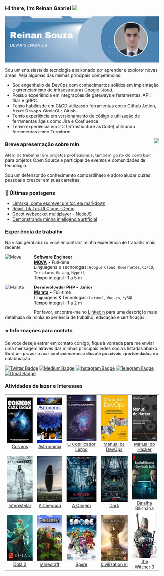 ### Hi there, I'm Reinan Gabriel <img src="https://media.giphy.com/media/hvRJCLFzcasrR4ia7z/giphy.gif" width="2%">

<img src="./assets/img/header-image.png" alt="banner that says Monica Powell - software engineer, content creator and community organizer alongside a cartoon illustration of Monica">

Sou um entusiasta da tecnologia apaixonado por aprender e explorar novas áreas. Veja algumas das minhas principais
competências:

- Sou engenheiro de DevOps com conhecimentos sólidos em implantação e gerenciamento de infraestruturas Google Cloud.
- Possuo experiência em integrações de gateways e ferramentas, API, filas e gRPC.
- Tenho habilidade em CI/CD utilizando ferramentas como Github Action, Azure Devops, CircleCI e Gitlab.
- Tenho experiência em versionamento de código e utilização de ferramentas ágeis como Jira e Confluence.
- Tenho experiência em IaC (Infrastructure as Code) utilizando ferramentas como Terraform.

<img align='right' src="https://github-readme-stats.vercel.app/api?username=reinanhs&show_icons=true&title_color=4A82B1&text_color=386488&icon_color=4a82b1&bg_color=a1bcd7&cache_seconds=2300">

### Breve apresentação sobre min

<p>

Além de trabalhar em projetos profissionais, também gosto de contribuir para projetos Open Source e participar de
eventos e comunidades de tecnologia.
<br>

Sou um defensor do conhecimento compartilhado e adoro ajudar outras pessoas a crescer em suas carreiras.

</p>

### 📝 Últimas postagens

- [Limarka: como escrever um tcc em markdown](https://youtu.be/zuw0Fo1la2U)
- [React Tik Tok UI Clone - Demo](https://youtu.be/T0G-G76UNdw)
- [Godot websocket multiplayer - NodeJS](https://youtu.be/USYVrXiCgSI)
- [Demonstrando minha inteligência artificial](https://youtu.be/UoSQYAwSWT4)

### Experiência de trabalho

Na visão geral abaixo você encontrará minha experiência de trabalho mais recente:

[<img align="left" height="94px" width="94px" alt="Mova" src="https://ciclick.com.br/wp-content/uploads/2022/05/14.-Emprestimo-Emergencial-Mova-3.png"/>](https://www.spacex.com/)

**Software Engineer** \
[**MOVA**](https://mova.vc/) • Full-time \
Linguagens & Tecnologias: `Google Cloud`, `Kubernetes`, `CI/CD`, `Terraform`, `GoLang`, `Hyperf`,\
Tempo integral · 1 a 5 m
<br/>

[<img align="left" height="94px" width="94px" alt="Marata" src="https://marata.com.br/wp-content/uploads/2022/04/avatar-marata-2022.png"/>](https://rocketseat.com.br/)

**Desenvolvedor PHP - Júnior** \
[**Marata**](https://marata.com.br/) • Full-time \
Linguagens & Tecnologias: `Laravel`, `Vue.js`, `MySQL`\
Tempo integral · 1 a 2 m
<br/>

Por favor, encontre-me no [LinkedIn](https://www.linkedin.com/in/reinanhs/) para uma descrição mais detalhada da minha
experiência de trabalho, educação e certificação.

### ⭐ Informações para contato

Se você deseja entrar em contato comigo, fique à vontade para me enviar uma mensagem através das minhas principais redes
sociais listadas abaixo. Será um prazer trocar conhecimentos e discutir possíveis oportunidades de colaboração.

<div align="left">

[![Twitter Badge](https://img.shields.io/badge/twitter-%231DA1F2.svg?&style=for-the-badge&logo=twitter&logoColor=white)](https://twitter.com/ReinanGabriel9)
[![Medium Badge](https://img.shields.io/badge/medium-%2312100E.svg?&style=for-the-badge&logo=medium&logoColor=white)](https://medium.com/@reinanhs)
[![Instagram Badge](https://img.shields.io/badge/instagram-%23E4405F.svg?&style=for-the-badge&logo=instagram&logoColor=white)](https://www.instagram.com/reinanhs)
[![Telegram Badge](https://img.shields.io/badge/telegram-1ca0f1?style=for-the-badge&logo=telegram&logoColor=white)](https://t.me/reinanhs)
[![Gmail Badge](https://img.shields.io/badge/gmail-c14438?style=for-the-badge&logo=gmail&logoColor=white)](mailto:reinangabriel1520@gmail.com)

</div>

### Atividades de lazer e Interesses

<table>
  <tr>
    <td align="center">
      <a href="https://www.amazon.com.br/Cosmos-Carl-Sagan/dp/8535929886">
        <img src="./assets/img/activities/01.jpg" height="150px" width="100px;" alt="Cosmos"/>
      </a>
      <br />
      <a href="https://www.amazon.com.br/Cosmos-Carl-Sagan/dp/8535929886">Cosmos</a>
    </td>
    <td align="center">
      <a href="https://www.amazon.com.br/Guia-Ilustrado-Zahar-Astronomia-Cole%C3%A7%C3%A3o/dp/8571109826">
        <img src="./assets/img/activities/02.jpg" height="150px" width="100px;" alt="Guia Ilustrado Zahar De Astronomia - Coleção Guia Ilustrado Zahar"/>
      </a>
      <br />
      <a href="https://www.amazon.com.br/Guia-Ilustrado-Zahar-Astronomia-Cole%C3%A7%C3%A3o/dp/8571109826">Astronomia</a>
    </td>
    <td align="center">
      <a href="https://www.amazon.com.br/codificador-limpo-conduta-programadores-profissionais/dp/8576086476">
        <img src="./assets/img/activities/03.jpg" height="150px" width="100px;" alt="O codificador limpo: Um código de conduta para programadores profissionais"/>
      </a>
      <br />
      <a href="https://www.amazon.com.br/codificador-limpo-conduta-programadores-profissionais/dp/8576086476">O Codificador Limpo</a>
    </td>
    <td align="center">
      <a href="https://www.amazon.com.br/Manual-DevOps-confiabilidade-organiza%C3%A7%C3%B5es-tecnol%C3%B3gicas/dp/8550802697/">
        <img src="./assets/img/activities/04.jpg" height="150px" width="100px;" alt="Manual de DevOps: como obter agilidade, confiabilidade e segurança em organizações tecnológicas"/>
      </a>
      <br />
      <a href="https://www.amazon.com.br/Manual-DevOps-confiabilidade-organiza%C3%A7%C3%B5es-tecnol%C3%B3gicas/dp/8550802697/">Manual de DevOps</a>
    </td>
    <td align="center">
      <a href="https://www.amazon.com.br/Manual-Hacker-Aplica%C3%A7%C3%B5es-Conhecendo-Utilizadas/dp/857522753X/">
        <img src="./assets/img/activities/06.jpg" height="150px" width="100px;" alt="Manual do Hacker: Aprenda a Proteger Aplicações web Conhecendo as Técnicas de Pentest Utilizadas Pelos Hackers"/>
      </a>
      <br />
      <a href="https://www.amazon.com.br/Manual-Hacker-Aplica%C3%A7%C3%B5es-Conhecendo-Utilizadas/dp/857522753X/">Manual do Hacker</a>
    </td>
  </tr>
  <tr>
    <td align="center">
      <a href="https://play.hbomax.com/page/urn:hbo:page:GYGP7pwQv_ojDXAEAAAFc:type:feature">
        <img src="./assets/img/activities/07.jpg" height="150px" width="100px;" alt="Interestelar"/>
      </a>
      <br />
      <a href="https://play.hbomax.com/page/urn:hbo:page:GYGP7pwQv_ojDXAEAAAFc:type:feature">Interestelar</a>
    </td>
    <td align="center">
      <a href="https://play.google.com/store/movies/details?id=P37B33BLClc">
        <img src="./assets/img/activities/08.jpg" height="150px" width="100px;" alt="A Chegada"/>
      </a>
      <br />
      <a href="https://play.google.com/store/movies/details?id=P37B33BLClc">A Chegada</a>
    </td>
    <td align="center">
      <a href="https://play.google.com/store/movies/details?id=InCsq61G5iw.P">
        <img src="./assets/img/activities/09.jpg" height="150px" width="100px;" alt="A Origem"/>
      </a>
      <br />
      <a href="https://play.google.com/store/movies/details?id=InCsq61G5iw.P">A Origem</a>
    </td>
    <td align="center">
      <a href="https://www.netflix.com/title/80100172">
        <img src="./assets/img/activities/10.jpg" height="150px" width="100px;" alt="Dark"/>
      </a>
      <br />
      <a href="https://www.netflix.com/title/80100172">Dark</a>
    </td>
    <td align="center">
      <a href="https://www.netflix.com/title/81074012">
        <img src="./assets/img/activities/11.jpg" height="150px" width="100px;" alt="Batalha Bilionária: O Caso Google Earth"/>
      </a>
      <br />
      <a href="https://www.netflix.com/title/81074012">Batalha Bilionária</a>
    </td>
  </tr>
  <tr>
    <td align="center">
      <a href="https://www.dota2.com/home">
        <img src="./assets/img/activities/12.jpg" height="150px" width="100px;" alt="Dota 2"/>
      </a>
      <br />
      <a href="https://www.dota2.com/home">Dota 2</a>
    </td>
    <td align="center">
      <a href="https://www.youtube.com/@ReinanHS">
        <img src="./assets/img/activities/14.png" height="150px" width="100px;" alt="Minecraft"/>
      </a>
      <br />
      <a href="https://www.youtube.com/@ReinanHS">Minecraft</a>
    </td>
    <td align="center">
      <a href="https://www.spore.com/">
        <img src="./assets/img/activities/13.jpg" height="150px" width="100px;" alt="Spore"/>
      </a>
      <br />
      <a href="https://www.spore.com/">Spore</a>
    </td>
    <td align="center">
      <a href="https://civilization.com/pt-BR/">
        <img src="./assets/img/activities/15.jpg" height="150px" width="100px;" alt="Civilization VI"/>
      </a>
      <br />
      <a href="https://civilization.com/pt-BR/">Civilization VI</a>
    </td>
    <td align="center">
      <a href="https://www.thewitcher.com/us/en/witcher3">
        <img src="./assets/img/activities/16.png" height="150px" width="100px;" alt="The Witcher 3"/>
      </a>
      <br />
      <a href="https://www.thewitcher.com/us/en/witcher3">The Witcher 3</a>
    </td>
  </tr>
</table>